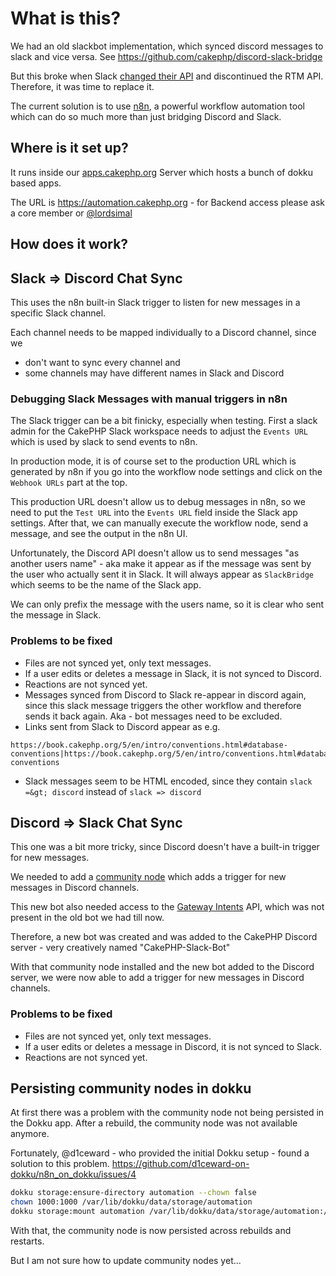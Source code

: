 # What is this?

We had an old slackbot implementation, which synced discord messages to slack and vice versa. 
See https://github.com/cakephp/discord-slack-bridge

But this broke when Slack [changed their API](https://api.slack.com/changelog/2024-09-legacy-custom-bots-classic-apps-deprecation#legacy-custom-bots) 
and discontinued the RTM API. Therefore, it was time to replace it.

The current solution is to use [n8n](https://n8n.io/), a powerful workflow automation tool which can do so much more than just bridging Discord and Slack.


## Where is it set up?

It runs inside our [apps.cakephp.org](https://apps.cakephp.org) Server which hosts a bunch of dokku based apps.

The URL is https://automation.cakephp.org - for Backend access please ask a core member or [@lordsimal](https://github.com/LordSimal)


## How does it work?

## Slack => Discord Chat Sync

This uses the n8n built-in Slack trigger to listen for new messages in a specific Slack channel. 

Each channel needs to be mapped individually to a Discord channel, since we
- don't want to sync every channel and
- some channels may have different names in Slack and Discord

### Debugging Slack Messages with manual triggers in n8n

The Slack trigger can be a bit finicky, especially when testing. 
First a slack admin for the CakePHP Slack workspace needs to adjust the `Events URL` which is used by slack to send events to n8n.

In production mode, it is of course set to the production URL which is generated by n8n if you go into the workflow node settings and click on the `Webhook URLs` part at the top.

This production URL doesn't allow us to debug messages in n8n, so we need to put the `Test URL` into the `Events URL` field inside the Slack app settings.
After that, we can manually execute the workflow node, send a message, and see the output in the n8n UI.

Unfortunately, the Discord API doesn't allow us to send messages "as another users name" - aka make it appear as if the message was sent by the user who actually sent it in Slack.
It will always appear as `SlackBridge` which seems to be the name of the Slack app.

We can only prefix the message with the users name, so it is clear who sent the message in Slack.

### Problems to be fixed

- Files are not synced yet, only text messages.
- If a user edits or deletes a message in Slack, it is not synced to Discord.
- Reactions are not synced yet.
- Messages synced from Discord to Slack re-appear in discord again, since this slack message triggers the other workflow and therefore sends it back again. Aka - bot messages need to be excluded.
- Links sent from Slack to Discord appear as e.g.
```
https://book.cakephp.org/5/en/intro/conventions.html#database-conventions|https://book.cakephp.org/5/en/intro/conventions.html#database-conventions
```
- Slack messages seem to be HTML encoded, since they contain `slack =&gt; discord` instead of `slack => discord`


## Discord => Slack Chat Sync

This one was a bit more tricky, since Discord doesn't have a built-in trigger for new messages.

We needed to add a [community node](https://www.npmjs.com/package/n8n-nodes-discord-trigger) which adds a trigger for new messages in Discord channels.

This new bot also needed access to the [Gateway Intents](https://discord.com/developers/docs/events/gateway#gateway-intents) API, which was not present in the old bot we had till now.

Therefore, a new bot was created and was added to the CakePHP Discord server - very creatively named "CakePHP-Slack-Bot"

With that community node installed and the new bot added to the Discord server, we were now able to add a trigger for new messages in Discord channels.

### Problems to be fixed

- Files are not synced yet, only text messages.
- If a user edits or deletes a message in Discord, it is not synced to Slack.
- Reactions are not synced yet.


## Persisting community nodes in dokku 

At first there was a problem with the community node not being persisted in the Dokku app.
After a rebuild, the community node was not available anymore.

Fortunately, @d1ceward - who provided the initial Dokku setup - found a solution to this problem.
https://github.com/d1ceward-on-dokku/n8n_on_dokku/issues/4

```bash
dokku storage:ensure-directory automation --chown false
chown 1000:1000 /var/lib/dokku/data/storage/automation
dokku storage:mount automation /var/lib/dokku/data/storage/automation:/home/node/.n8n
```

With that, the community node is now persisted across rebuilds and restarts.

But I am not sure how to update community nodes yet...
